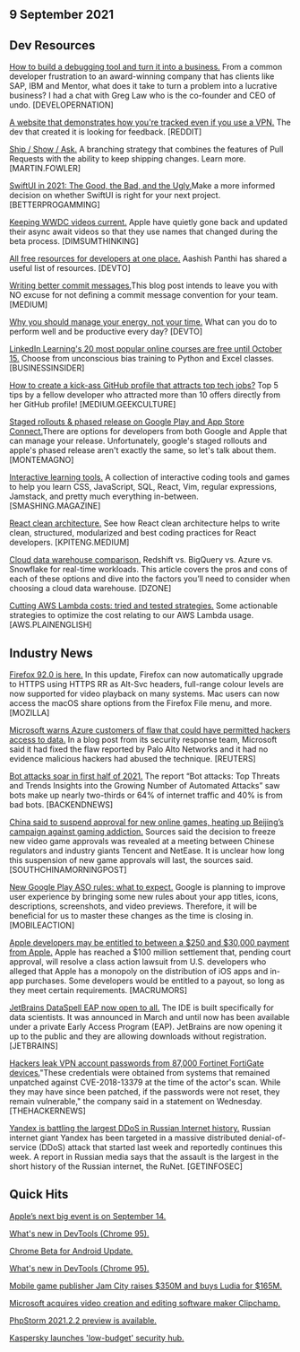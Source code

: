## 9 September 2021

## Dev Resources

[How to build a debugging tool and turn it into a business.](https://www.developernation.net/blog/how-to-build-a-debugging-tool-and-turn-it-into-a-business) From a common developer frustration to an award-winning company that has clients like SAP, IBM and Mentor, what does it take to turn a problem into a lucrative business? I had a chat with Greg Law who is the co-founder and CEO of undo. [DEVELOPERNATION]

[A website that demonstrates how you're tracked even if you use a VPN.](https://www.reddit.com/r/webdev/comments/pdepd0/i_made_a_website_that_demonstrates_how_youre) The dev that created it is looking for feedback. [REDDIT]

[Ship / Show / Ask.](https://martinfowler.com/articles/ship-show-ask.html) A branching strategy that combines the features of Pull Requests with the ability to keep shipping changes. Learn more. [MARTIN.FOWLER]

[SwiftUI in 2021: The Good, the Bad, and the Ugly.](https://betterprogramming.pub/swiftui-2021-the-good-the-bad-and-the-ugly-458c6ee768f9)Make a more informed decision on whether SwiftUI is right for your next project. [BETTERPROGAMMING]

[Keeping WWDC videos current.](https://dimsumthinking.com/Blog/2021/08/30-KeepingCurrent.html) Apple have quietly gone back and updated their async await videos so that they use names that changed during the beta process. [DIMSUMTHINKING]

[All free resources for developers at one place.](https://dev.to/aashishpanthi/free-resources-for-developers-4ona) Aashish Panthi has shared a useful list of resources. [DEVTO]

[Writing better commit messages.](https://medium.com/swlh/writing-better-commit-messages-9b0b6ff60c67)This blog post intends to leave you with NO excuse for not defining a commit message convention for your team. [MEDIUM]

[Why you should manage your energy, not your time.](https://dev.to/sumusiriwardana/why-you-should-manage-your-energy-not-your-time-3p1l) What can you do to perform well and be productive every day? [DEVTO]

[LinkedIn Learning's 20 most popular online courses are free until October 15.](https://www.businessinsider.com/linkedin-learning-free-popular-online-classes-2021-09-10?r=US&IR=T) Choose from unconscious bias training to Python and Excel classes. [BUSINESSINSIDER]

[How to create a kick-ass GitHub profile that attracts top tech jobs?](https://medium.com/geekculture/how-to-create-a-kick-ass-github-profile-that-attracts-top-tech-jobs-784e618b9048) Top 5 tips by a fellow developer who attracted more than 10 offers directly from her GitHub profile! [MEDIUM.GEEKCULTURE]

[Staged rollouts & phased release on Google Play and App Store Connect.](https://montemagno.com/using-phased-releases-on-google-play-and-app-store-connect/)There are options for developers from both Google and Apple that can manage your release. Unfortunately, google's staged rollouts and apple's phased release aren't exactly the same, so let's talk about them. [MONTEMAGNO]

[Interactive learning tools.](https://www.smashingmagazine.com/2021/09/interactive-learning-tools-front-end-developers/) A collection of interactive coding tools and games to help you learn CSS, JavaScript, SQL, React, Vim, regular expressions, Jamstack, and pretty much everything in-between. [SMASHING.MAGAZINE]

[React clean architecture.](https://kpiteng.medium.com/react-clean-architecture-e4144a0788b6) See how React clean architecture helps to write clean, structured, modularized and best coding practices for React developers. [KPITENG.MEDIUM]

[Cloud data warehouse comparison.](https://dzone.com/articles/cloud-data-warehouse-comparison-redshift-vs-bigque?edition=691392) Redshift vs. BigQuery vs. Azure vs. Snowflake for real-time workloads. This article covers the pros and cons of each of these options and dive into the factors you’ll need to consider when choosing a cloud data warehouse. [DZONE]

[Cutting AWS Lambda costs: tried and tested strategies.](https://aws.plainenglish.io/cutting-aws-lambda-cost-tried-and-tested-strategies-ea5d972fd00) Some actionable strategies to optimize the cost relating to our AWS Lambda usage. [AWS.PLAINENGLISH]

## Industry News

[Firefox 92.0 is here.](https://developer.mozilla.org/en-US/docs/Mozilla/Firefox/Releases/92) In this update, Firefox can now automatically upgrade to HTTPS using HTTPS RR as Alt-Svc headers, full-range colour levels are now supported for video playback on many systems. Mac users can now access the macOS share options from the Firefox File menu, and more. [MOZILLA]

[Microsoft warns Azure customers of flaw that could have permitted hackers access to data.](https://www.reuters.com/technology/microsoft-warns-azure-customers-flaw-that-could-have-permitted-hackers-access-2021-09-08/) In a blog post from its security response team, Microsoft said it had fixed the flaw reported by Palo Alto Networks and it had no evidence malicious hackers had abused the technique. [REUTERS]

[Bot attacks soar in first half of 2021.](https://backendnews.net/bot-attacks-soar-in-first-half-of-2021-barracuda/) The report “Bot attacks: Top Threats and Trends Insights into the Growing Number of Automated Attacks” saw bots make up nearly two-thirds or 64% of internet traffic and 40% is from bad bots. [BACKENDNEWS]

[China said to suspend approval for new online games, heating up Beijing’s campaign against gaming addiction.](https://www.scmp.com/tech/big-tech/article/3148128/china-said-suspend-approval-new-online-games-heating-beijings) Sources said the decision to freeze new video game approvals was revealed at a meeting between Chinese regulators and industry giants Tencent and NetEase. It is unclear how long this suspension of new game approvals will last, the sources said. [SOUTHCHINAMORNINGPOST]

[New Google Play ASO rules: what to expect.](https://www.mobileaction.co/blog/google-play/new-google-play-aso-rules/) Google is planning to improve user experience by bringing some new rules about your app titles, icons, descriptions, screenshots, and video previews. Therefore, it will be beneficial for us to master these changes as the time is closing in. [MOBILEACTION]

[Apple developers may be entitled to between a $250 and $30,000 payment from Apple.](https://www.macrumors.com/2021/08/27/apple-small-developer-assistance-fund/) Apple has reached a $100 million settlement that, pending court approval, will resolve a class action lawsuit from U.S. developers who alleged that Apple has a monopoly on the distribution of iOS apps and in-app purchases. Some developers would be entitled to a payout, so long as they meet certain requirements. [MACRUMORS]

[JetBrains DataSpell EAP now open to all.](https://blog.jetbrains.com/blog/2021/09/07/jetbrains-dataspell-eap-now-open-to-all/) The IDE is built specifically for data scientists. It was announced in March and until now has been available under a private Early Access Program (EAP). JetBrains are now opening it up to the public and they are allowing downloads without registration. [JETBRAINS]

[Hackers leak VPN account passwords from 87,000 Fortinet FortiGate devices.](https://thehackernews.com/2021/09/hackers-leak-vpn-account-passwords-from.html)"These credentials were obtained from systems that remained unpatched against CVE-2018-13379 at the time of the actor's scan. While they may have since been patched, if the passwords were not reset, they remain vulnerable," the company said in a statement on Wednesday. [THEHACKERNEWS]

[Yandex is battling the largest DDoS in Russian Internet history.](https://www.bleepingcomputer.com/news/security/yandex-is-battling-the-largest-ddos-in-russian-internet-history/) Russian internet giant Yandex has been targeted in a massive distributed denial-of-service (DDoS) attack that started last week and reportedly continues this week. A report in Russian media says that the assault is the largest in the short history of the Russian internet, the RuNet. [GETINFOSEC]

## Quick Hits

[Apple’s next big event is on September 14.](https://arstechnica.com/gadgets/2021/09/california-streaming-apples-next-big-event-is-september-14/)

[What's new in DevTools (Chrome 95).](https://github.com/ChromeDevTools/devtools-frontend/commit/1773880c8be8ddecf145d86bc3312d2f9255d22c)

[Chrome Beta for Android Update.](https://chromereleases.googleblog.com/2021/09/chrome-beta-for-android-update_02031436278.html)

[What's new in DevTools (Chrome 95).](https://github.com/ChromeDevTools/devtools-frontend/commit/1773880c8be8ddecf145d86bc3312d2f9255d22c)

[Mobile game publisher Jam City raises $350M and buys Ludia for $165M.](https://venturebeat.com/2021/09/08/mobile-game-publisher-jam-city-raises-350m-and-buys-ludia-for-165m/)

[Microsoft acquires video creation and editing software maker Clipchamp.](https://techcrunch.com/2021/09/08/microsoft-acquires-video-creation-and-editing-software-maker-clipchamp)

[PhpStorm 2021.2.2 preview is available.](https://blog.jetbrains.com/phpstorm/2021/09/phpstorm-2021-2-2-preview/)

[Kaspersky launches 'low-budget' security hub.](https://www.darkreading.com/vulnerabilities-threats/kaspersky-launches-low-budget-security-hub)
<!--stackedit_data:
eyJoaXN0b3J5IjpbLTIyOTQ5NDkxNiwxNTg3NTYyNTMyXX0=
-->
